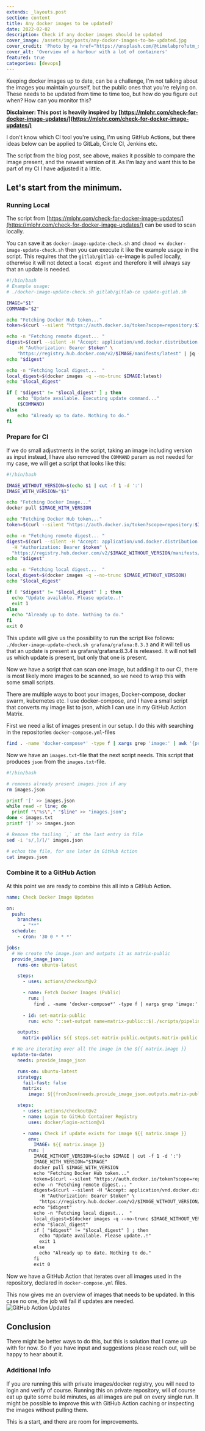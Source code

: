 ```yaml
---
extends: _layouts.post
section: content
title: Any docker images to be updated?
date: 2022-02-02
description: Check if any docker images should be updated
cover_image: /assets/img/posts/any-docker-images-to-be-updated.jpg
cover_credit: 'Photo by <a href="https://unsplash.com/@timelabpro?utm_source=unsplash&utm_medium=referral&utm_content=creditCopyText">Timelab Pro</a> on <a href="https://unsplash.com/s/photos/container?utm_source=unsplash&utm_medium=referral&utm_content=creditCopyText">Unsplash</a>'
cover_alt: 'Overview of a harbour with a lot of containers'
featured: true
categories: [devops]
---
```


Keeping docker images up to date, can be a challenge, I'm not talking about the images you maintain yourself, but the public ones that you're relying on. 
These needs to be updated from time to time too, but how do you figure out when? How can you monitor this? 

**Disclaimer: This post is heavily inspired by [https://mlohr.com/check-for-docker-image-updates/](https://mlohr.com/check-for-docker-image-updates/)**

I don't know which CI tool you're using, I'm using GitHub Actions, but there ideas below can be applied to GitLab, Circle CI, Jenkins etc.

The script from the blog post, see above, makes it possible to compare the image present, and the newest version of it.
As I'm lazy and want this to be part of my CI I have adjusted it a little.

## Let's start from the minimum.

### Running Local

The script from [https://mlohr.com/check-for-docker-image-updates/](https://mlohr.com/check-for-docker-image-updates/) can be used to scan locally. 

You can save it as `docker-image-update-check.sh` and `chmod +x docker-image-update-check.sh` then you can execute it like the example usage in the script.
This requires that the `gitlab/gitlab-ce`-image is pulled locally, otherwise it will not detect a `local digest` and therefore it will always say that an update is needed.

```bash
#!/bin/bash
# Example usage:
# ./docker-image-update-check.sh gitlab/gitlab-ce update-gitlab.sh

IMAGE="$1"
COMMAND="$2"

echo "Fetching Docker Hub token..."
token=$(curl --silent "https://auth.docker.io/token?scope=repository:$IMAGE:pull&service=registry.docker.io" | jq -r '.token')

echo -n "Fetching remote digest... "
digest=$(curl --silent -H "Accept: application/vnd.docker.distribution.manifest.v2+json" \
	-H "Authorization: Bearer $token" \
	"https://registry.hub.docker.com/v2/$IMAGE/manifests/latest" | jq -r '.config.digest')
echo "$digest"

echo -n "Fetching local digest...  "
local_digest=$(docker images -q --no-trunc $IMAGE:latest)
echo "$local_digest"

if [ "$digest" != "$local_digest" ] ; then
	echo "Update available. Executing update command..."
	($COMMAND)
else
	echo "Already up to date. Nothing to do."
fi
```

### Prepare for CI

If we do small adjustments in the script, taking an image including version as input instead, I have also removed the `COMMAND` param as not needed for my case, we will
get a script that looks like this: 

```bash
#!/bin/bash

IMAGE_WITHOUT_VERSION=$(echo $1 | cut -f 1 -d ':')
IMAGE_WITH_VERSION="$1"

echo "Fetching Docker Image..."
docker pull $IMAGE_WITH_VERSION

echo "Fetching Docker Hub token..."
token=$(curl --silent "https://auth.docker.io/token?scope=repository:$IMAGE_WITHOUT_VERSION:pull&service=registry.docker.io" | jq -r '.token')

echo -n "Fetching remote digest... "
digest=$(curl --silent -H "Accept: application/vnd.docker.distribution.manifest.v2+json" \
  -H "Authorization: Bearer $token" \
  "https://registry.hub.docker.com/v2/$IMAGE_WITHOUT_VERSION/manifests/latest" | jq -r '.config.digest')
echo "$digest"

echo -n "Fetching local digest...  "
local_digest=$(docker images -q --no-trunc $IMAGE_WITHOUT_VERSION)
echo "$local_digest"

if [ "$digest" != "$local_digest" ] ; then
  echo "Update available. Please update..!"
  exit 1
else
  echo "Already up to date. Nothing to do."
fi
exit 0
```

This update will give us the possibility to run the script like follows: `./docker-image-update-check.sh grafana/grafana:8.3.3` 
and it will tell us that an update is present as grafana/grafana:8.3.4 is released. It will not tell us which update is present, but only
that one is present.

Now we have a script that can scan one image, but adding it to our CI, there is most likely more images to be scanned,
so we need to wrap this with some small scripts.

There are multiple ways to boot your images, Docker-compose, docker swarm, kubernetes etc. 
I use docker-compose, and I have a small script that converts my image list to json, which I can use in my GitHub Action Matrix.

First we need a list of images present in our setup. I do this with searching in the repositories `docker-compose.yml`-files

```bash
find . -name 'docker-compose*' -type f | xargs grep 'image:' | awk '{print $3}' | sed "s/'//g" | sort -n | uniq > images.txt
```

Now we have an `images.txt`-file that the next script needs. This script that produces `json` from the `images.txt`-file.  

```bash 
#!/bin/bash

# removes already present images.json if any
rm images.json

printf '[' >> images.json
while read -r line; do
  printf "\"%s\"," "$line" >> "images.json";
done < images.txt
printf ']' >> images.json

# Remove the tailing `,` at the last entry in file
sed -i 's/,]/]/' images.json

# echos the file, for use later in GitHub Action
cat images.json
```

### Combine it to a GitHub Action

At this point we are ready to combine this all into a GitHub Action.

```yaml 
name: Check Docker Image Updates

on:
  push:
    branches:
      - "**"
  schedule:
    - cron: '30 0 * * *'

jobs:
  # We create the image.json and outputs it as matrix-public
  provide_image_json:
    runs-on: ubuntu-latest

    steps:
      - uses: actions/checkout@v2

      - name: Fetch Docker Images (Public)
        run: |
          find . -name 'docker-compose*' -type f | xargs grep 'image:' | awk '{print $3}' | sed "s/'//g" | sort -n | uniq > images.txt
      
      - id: set-matrix-public
        run: echo "::set-output name=matrix-public::$(./scripts/pipeline/text-to-json-public.sh)"

    outputs:
      matrix-public: ${{ steps.set-matrix-public.outputs.matrix-public }}

  # We are iterating over all the image in the ${{ matrix.image }} 
  update-to-date:
    needs: provide_image_json

    runs-on: ubuntu-latest
    strategy:
      fail-fast: false
      matrix:
        image: ${{fromJson(needs.provide_image_json.outputs.matrix-public)}}

    steps:
      - uses: actions/checkout@v2
      - name: Login to GitHub Container Registry
        uses: docker/login-action@v1

      - name: Check if update exists for image ${{ matrix.image }}
        env:
          IMAGE: ${{ matrix.image }}
        run: |
          IMAGE_WITHOUT_VERSION=$(echo $IMAGE | cut -f 1 -d ':')
          IMAGE_WITH_VERSION="$IMAGE"
          docker pull $IMAGE_WITH_VERSION
          echo "Fetching Docker Hub token..."
          token=$(curl --silent "https://auth.docker.io/token?scope=repository:$IMAGE_WITHOUT_VERSION:pull&service=registry.docker.io" | jq -r '.token')
          echo -n "Fetching remote digest... "
          digest=$(curl --silent -H "Accept: application/vnd.docker.distribution.manifest.v2+json" \
            -H "Authorization: Bearer $token" \
            "https://registry.hub.docker.com/v2/$IMAGE_WITHOUT_VERSION/manifests/latest" | jq -r '.config.digest')
          echo "$digest"
          echo -n "Fetching local digest...  "
          local_digest=$(docker images -q --no-trunc $IMAGE_WITHOUT_VERSION)
          echo "$local_digest"
          if [ "$digest" != "$local_digest" ] ; then
            echo "Update available. Please update..!"
            exit 1
          else
            echo "Already up to date. Nothing to do."
          fi
          exit 0
```

Now we have a GitHub Action that iterates over all images used in the repository, declared in `docker-compose.yml` files.

This now gives me an overview of images that needs to be updated. In this case no one, the job will fail if updates are needed.
![GitHub Action Updates](/assets/img/posts/gha_updates_action.png "GitHub Action Updates")

## Conclusion

There might be better ways to do this, but this is solution that I came up with for now.
So if you have input and suggestions please reach out, will be happy to hear about it.

### Additional Info
If you are running this with private images/docker registry, you will need to login and verify of course. Running this on private
repository, will of course eat up quite some build minutes, as all images are pull on every single run. It might be possible to improve this with 
GitHub Action caching or inspecting the images without pulling them.

This is a start, and there are room for improvements.




